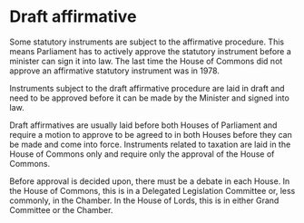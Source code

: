 # Draft affirmative 

Some statutory instruments are subject to the affirmative procedure. This means Parliament has to actively approve the statutory instrument before a minister can sign it into law. The last time the House of Commons did not approve an affirmative statutory instrument was in 1978.

Instruments subject to the draft affirmative procedure are laid in draft and need to be approved before it can be made by the Minister and signed into law.

Draft affirmatives are usually laid before both Houses of Parliament and require a motion to approve to be agreed to in both Houses before they can be made and come into force. Instruments related to taxation are laid in the House of Commons only and require only the approval of the House of Commons.

Before approval is decided upon, there must be a debate in each House. In the House of Commons, this is in a Delegated Legislation Committee or, less commonly, in the Chamber. In the House of Lords, this is in either Grand Committee or the Chamber.